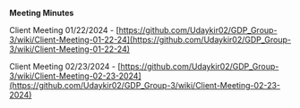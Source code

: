 **Meeting Minutes**
 
Client Meeting 01/22/2024 - [https://github.com/Udaykir02/GDP_Group-3/wiki/Client-Meeting-01-22-24](https://github.com/Udaykir02/GDP_Group-3/wiki/Client-Meeting-01-22-24)

Client Meeting 02/23/2024 - [https://github.com/Udaykir02/GDP_Group-3/wiki/Client-Meeting-02-23-2024](https://github.com/Udaykir02/GDP_Group-3/wiki/Client-Meeting-02-23-2024)
